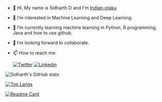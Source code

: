 
- 👋 Hi, My name is Sidharth D and I'm [Indian-otaku](https://github.com/Indian-otaku)
- 👀 I’m interested in Machine Learning and Deep Learning.
- 🌱 I’m currently learning machine learning in Python, R programming, Java and how to use github.
- 💞️ I’m looking forward to collaborate.
- 📫 How to reach me: 

     
     [![Twitter](https://img.shields.io/badge/-Twitter-blue)](https://twitter.com/An_Indian_Otaku)
     [![Linkedin](https://img.shields.io/badge/-Linkedln-blue)](https://www.linkedin.com/in/sidharth-d-8aaa03219/)

![Sidharth's GitHub stats](https://github-readme-stats.vercel.app/api?username=Indian-otaku&show_icons=true&theme=tokyonight)


[![Top Langs](https://github-readme-stats.vercel.app/api/top-langs/?username=Indian-otaku)](https://github.com/Indian-otaku/github-readme-stats)



[![Readme Card](https://github-readme-stats.vercel.app/api/pin/?username=Indian-otaku&repo=Pascals-Triangle)](https://github.com/Indian-otaku/Pascals-Triangle)
